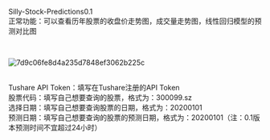 Silly-Stock-Predictions0.1
<br>
正常功能：可以查看历年股票的收盘价走势图，成交量走势图，线性回归模型的预测对比图

<br>

![7d9c06fe8d4a235d7848ef3062b225c](https://github.com/user-attachments/assets/ccf5a6d5-6b86-4524-bf7a-2a901ed66c06)

<br>
Tushare API Token：填写在Tushare注册的API Token
<br>
股票代码：填写自己想要查询的股票，格式为：300099.sz
<br>
选择日期：填写自己想要查询股票的日期，格式为：20200101
<br>
预测日期：填写自己想要查询的股票的预测日期，格式为：20200101（注：0.1版本预测时间不宜超过24小时）

